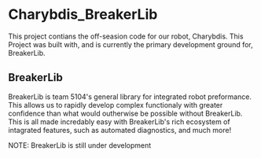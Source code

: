 # Charybdis_BreakerLib
This project contians the off-seasion code for our robot, Charybdis. This Project was built with, and is currently the primary development ground for, BreakerLib. 
## BreakerLib
BreakerLib is team 5104's general library for integrated robot preformance. This allows us to rapidly develop complex functionaly with greater confidence than what would outherwise be possible without BreakerLib. This is all made incredably easy with BreakerLib's rich ecosystem of intagrated features, such as automated diagnostics, and much more!




NOTE: BreakerLib is still under development
